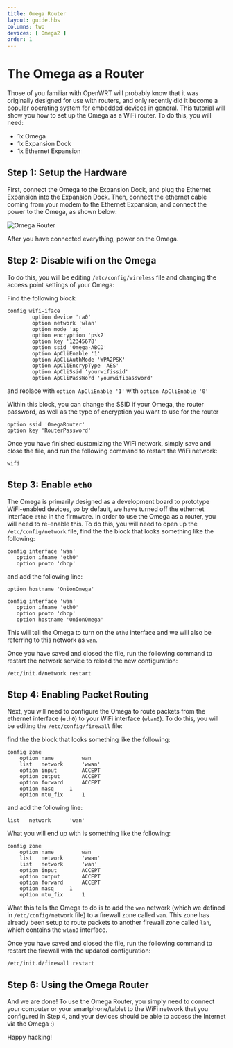 ```yaml
---
title: Omega Router
layout: guide.hbs
columns: two
devices: [ Omega2 ]
order: 1
---
```


# The Omega as a Router

Those of you familiar with OpenWRT will probably know that it was originally designed for use with routers, and only recently did it become a popular operating system for embedded devices in general. This tutorial will show you how to set up the Omega as a WiFi router. To do this, you will need:

* 1x Omega
* 1x Expansion Dock
* 1x Ethernet Expansion

## Step 1: Setup the Hardware

First, connect the Omega to the Expansion Dock, and plug the Ethernet Expansion into the Expansion Dock. Then, connect the ethernet cable coming from your modem to the Ethernet Expansion, and connect the power to the Omega, as shown below:

![Omega Router](//i.imgur.com/RNlB8Rg.jpg)

After you have connected everything, power on the Omega.


## Step 2: Disable wifi on the Omega

To do this, you will be editing `/etc/config/wireless` file and changing the access point settings of your Omega:

Find the following block

```
config wifi-iface
        option device 'ra0'
        option network 'wlan'
        option mode 'ap'
        option encryption 'psk2'
        option key '12345678'
        option ssid 'Omega-ABCD'
        option ApCliEnable '1'
        option ApCliAuthMode 'WPA2PSK'
        option ApCliEncrypType 'AES'
        option ApCliSsid 'yourwifissid'
        option ApCliPassWord 'yourwifipassword'

```

and replace with `option ApCliEnable '1'` with `option ApCliEnable '0'`

Within this block, you can change the SSID if your Omega, the router password, as well as the type of encryption you want to use for the router

```
option ssid 'OmegaRouter'
option key 'RouterPassword'
```

Once you have finished customizing the WiFi network, simply save and close the file, and run the following command to restart the WiFi network:

```
wifi
```

## Step 3: Enable `eth0`

The Omega is primarily designed as a development board to prototype WiFi-enabled devices, so by default, we have turned off the ethernet interface `eth0` in the firmware. In order to use the Omega as a router, you will need to re-enable this. To do this, you will need to open up the `/etc/config/network` file, find the the block that looks something like the following:

```
config interface 'wan' 
   option ifname 'eth0' 
   option proto 'dhcp'   
```
and add the following line:

```
option hostname 'OnionOmega'
```

```
config interface 'wan' 
   option ifname 'eth0' 
   option proto 'dhcp'
   option hostname 'OnionOmega'
```

This will tell the Omega to turn on the `eth0` interface and we will also be referring to this network as `wan`.

Once you have saved and closed the file, run the following command to restart the network service to reload the new configuration:

```
/etc/init.d/network restart
```

## Step 4: Enabling Packet Routing

Next, you will need to configure the Omega to route packets from the ethernet interface (`eth0`) to your WiFi interface (`wlan0`). To do this, you will be editing the `/etc/config/firewall` file:

find the the block that looks something like the following:

```
config zone
    option name         wan
    list   network      'wwan'
    option input        ACCEPT
    option output       ACCEPT
    option forward      ACCEPT
    option masq     1
    option mtu_fix      1
```

and add the following line:

```
list   network      'wan'
```

What you will end up with is something like the following:

```
config zone
    option name         wan
    list   network      'wwan'
    list   network      'wan'
    option input        ACCEPT
    option output       ACCEPT
    option forward      ACCEPT
    option masq     1
    option mtu_fix      1
```

What this tells the Omega to do is to add the `wan` network (which we defined in `/etc/config/network` file) to a firewall zone called `wan`. This zone has already been setup to route packets to another firewall zone called `lan`, which contains the `wlan0` interface. 

Once you have saved and closed the file, run the following command to restart the firewall with the updated configuration:

```
/etc/init.d/firewall restart
```

## Step 6: Using the Omega Router

And we are done! To use the Omega Router, you simply need to connect your computer or your smartphone/tablet to the WiFi network that you configured in Step 4, and your devices should be able to access the Internet via the Omega :)

Happy hacking!